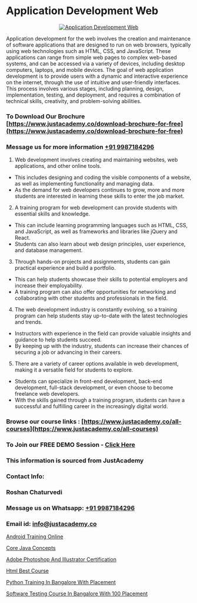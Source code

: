 # Application Development Web

<p align="center">
  <a href="https://justacademy.co/program-detail/mobile-app-development">
    <img src="https://justacademy.co/storage2/program_images/1704700359.webp" alt="Application Development Web">
  </a>
</p>


Application development for the web involves the creation and maintenance of software applications that are designed to run on web browsers, typically using web technologies such as HTML, CSS, and JavaScript. These applications can range from simple web pages to complex web-based systems, and can be accessed via a variety of devices, including desktop computers, laptops, and mobile devices. The goal of web application development is to provide users with a dynamic and interactive experience on the internet, through the use of intuitive and user-friendly interfaces. This process involves various stages, including planning, design, implementation, testing, and deployment, and requires a combination of technical skills, creativity, and problem-solving abilities. 
### To Download Our Brochure [https://www.justacademy.co/download-brochure-for-free](https://www.justacademy.co/download-brochure-for-free)
### Message us for more information [+91 9987184296](https://api.whatsapp.com/send?phone=919987184296)
1) Web development involves creating and maintaining websites, web applications, and other online tools.
- This includes designing and coding the visible components of a website, as well as implementing functionality and managing data.
- As the demand for web developers continues to grow, more and more students are interested in learning these skills to enter the job market.

2) A training program for web development can provide students with essential skills and knowledge.
- This can include learning programming languages such as HTML, CSS, and JavaScript, as well as frameworks and libraries like jQuery and React.
- Students can also learn about web design principles, user experience, and database management.

3) Through hands-on projects and assignments, students can gain practical experience and build a portfolio.
- This can help students showcase their skills to potential employers and increase their employability.
- A training program can also offer opportunities for networking and collaborating with other students and professionals in the field.

4) The web development industry is constantly evolving, so a training program can help students stay up-to-date with the latest technologies and trends.
- Instructors with experience in the field can provide valuable insights and guidance to help students succeed.
- By keeping up with the industry, students can increase their chances of securing a job or advancing in their careers.

5) There are a variety of career options available in web development, making it a versatile field for students to explore.
- Students can specialize in front-end development, back-end development, full-stack development, or even choose to become freelance web developers.
- With the skills gained through a training program, students can have a successful and fulfilling career in the increasingly digital world.

### Browse our course links : [https://www.justacademy.co/all-courses](https://www.justacademy.co/all-courses) 
### To Join our FREE DEMO Session - [Click Here](https://www.justacademy.co/register-for-course-demo)


### This information is sourced from JustAcademy
### Contact Info:
### Roshan Chaturvedi
### Message us on Whatsapp: [+91 9987184296](https://api.whatsapp.com/send?phone=919987184296)
### Email id: [info@justacademy.co](mailto:info@justacademy.co)
                
[Android Training Online](https://www.linkedin.com/pulse/android-training-online-justacademy-thane-gblxf/)

[Core Java Concepts](https://www.linkedin.com/pulse/core-java-concepts-justacademy-cupertino-wwqnc/)

[Adobe Photoshop And Illustrator Certification](https://medium.com/@roneet705/adobe-photoshop-and-illustrator-certification-622965f38395)

[Html Best Course](https://medium.com/@negishivu99/html-best-course-5abd822272c6)

[Python Training In Bangalore With Placement](https://justacademyin.github.io/justacademy/python-training-in-bangalore-with-placement)

[Software Testing Course In Bangalore With 100 Placement](https://justacademyin.github.io/justacademy/software-testing-course-in-bangalore-with-100-placement)

